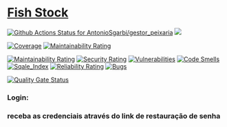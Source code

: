 # [Fish Stock](https://antoniosgarbi.github.io/GestorPeixaria/)

[![Github Actions Status for AntonioSgarbi/gestor_peixaria](https://github.com/AntonioSgarbi/gestor_peixaria/workflows/Java%20CI%20with%20Maven/badge.svg)](https://github.com/AntonioSgarbi/gestor_peixaria/actions)
[<img src="https://img.shields.io/badge/dockerhub-image-success.svg?logo=docker">](https://hub.docker.com/repository/docker/antoniosk/gestor_peixaria)

[![Coverage](https://sonarcloud.io/api/project_badges/measure?project=AntonioSgarbi_gestor_peixaria&metric=coverage)](https://sonarcloud.io/component_measures?id=AntonioSgarbi_gestor_peixaria&metric=coverage)
[![Maintainability Rating](https://sonarcloud.io/api/project_badges/measure?project=AntonioSgarbi_gestor_peixaria&metric=ncloc)](https://sonarcloud.io/dashboard?id=AntonioSgarbi_gestor_peixaria)

[![Maintainability Rating](https://sonarcloud.io/api/project_badges/measure?project=AntonioSgarbi_gestor_peixaria&metric=sqale_rating)](https://sonarcloud.io/summary/new_code?id=AntonioSgarbi_gestor_peixaria)
[![Security Rating](https://sonarcloud.io/api/project_badges/measure?project=AntonioSgarbi_gestor_peixaria&metric=security_rating)](https://sonarcloud.io/summary/new_code?id=AntonioSgarbi_gestor_peixaria)
[![Vulnerabilities](https://sonarcloud.io/api/project_badges/measure?project=AntonioSgarbi_gestor_peixaria&metric=vulnerabilities)](https://sonarcloud.io/summary/new_code?id=AntonioSgarbi_gestor_peixaria)
[![Code Smells](https://sonarcloud.io/api/project_badges/measure?project=AntonioSgarbi_gestor_peixaria&metric=code_smells)](https://sonarcloud.io/summary/new_code?id=AntonioSgarbi_gestor_peixaria)
[![Sqale_Index](https://sonarcloud.io/api/project_badges/measure?project=AntonioSgarbi_gestor_peixaria&metric=sqale_index)](https://sonarcloud.io/summary/new_code?id=AntonioSgarbi_gestor_peixaria)
[![Reliability Rating](https://sonarcloud.io/api/project_badges/measure?project=AntonioSgarbi_gestor_peixaria&metric=reliability_rating)](https://sonarcloud.io/summary/new_code?id=AntonioSgarbi_gestor_peixaria)
[![Bugs](https://sonarcloud.io/api/project_badges/measure?project=AntonioSgarbi_gestor_peixaria&metric=bugs)](https://sonarcloud.io/summary/new_code?id=AntonioSgarbi_gestor_peixaria)

[![Quality Gate Status](https://sonarcloud.io/api/project_badges/measure?project=AntonioSgarbi_gestor_peixaria&metric=alert_status)](https://sonarcloud.io/summary/new_code?id=AntonioSgarbi_gestor_peixaria)

### Login:
### receba as credenciais através do link de restauração de senha

